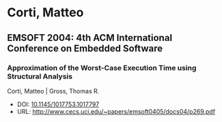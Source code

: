 # Corti, Matteo

## EMSOFT 2004: 4th ACM International Conference on Embedded Software

### Approximation of the Worst-Case Execution Time using Structural Analysis
Corti, Matteo | Gross, Thomas R.
* DOI: [10.1145/1017753.1017797](https://doi.org/10.1145/1017753.1017797)
* URL: <http://www.cecs.uci.edu/~papers/emsoft0405/docs04/p269.pdf>

